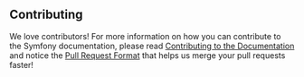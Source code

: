 Contributing
------------

We love contributors! For more information on how you can contribute to the
Symfony documentation, please read [Contributing to the Documentation](https://symfony.com/doc/current/contributing/documentation/overview.html)
and notice the [Pull Request Format](https://symfony.com/doc/current/contributing/documentation/overview.html#pull-request-format)
that helps us merge your pull requests faster!
